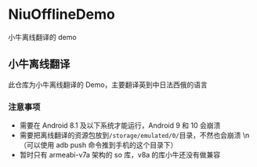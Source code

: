 # NiuOfflineDemo

小牛离线翻译的 demo

## 小牛离线翻译

此仓库为小牛离线翻译的 Demo，主要翻译英到中日法西俄的语言

### 注意事项

- 需要在 Android 8.1 及以下系统才能运行，Android 9 和 10 会崩溃
- 需要把离线翻译的资源包放到`/storage/emulated/0/`目录，不然也会崩溃 \n（可以使用 adb push 命令推到手机的这个目录下）
- 暂时只有 armeabi-v7a 架构的 so 库，v8a 的库小牛还没有做兼容
